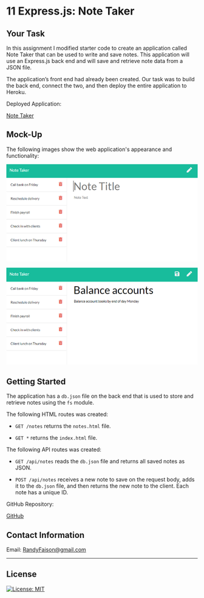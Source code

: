 # 11 Express.js: Note Taker

## Your Task

In this assignment I modified starter code to create an application called Note Taker that can be used to write and save notes. This application will use an Express.js back end and will save and retrieve note data from a JSON file.

The application’s front end had already been created. Our task was to build the back end, connect the two, and then deploy the entire application to Heroku.


Deployed Application:

<a href="https://randynotetaker.herokuapp.com" >Note Taker<a>


## Mock-Up

The following images show the web application's appearance and functionality: 

![Existing notes are listed in the left-hand column with empty fields on the right-hand side for the new note’s title and text.](./public/assets/11-express-homework-demo-01.png)

![Note titled “Balance accounts” reads, “Balance account books by end of day Monday,” with other notes listed on the left.](./public/assets/11-express-homework-demo-02.png)


## Getting Started

The application has a `db.json` file on the back end that is used to store and retrieve notes using the `fs` module.

The following HTML routes was created:

* `GET /notes` returns the `notes.html` file.

* `GET *` returns the `index.html` file.

The following API routes was created:

* `GET /api/notes` reads the `db.json` file and returns all saved notes as JSON.

* `POST /api/notes` receives a new note to save on the request body, adds it to the `db.json` file, and then returns the new note to the client. Each note has a unique ID.



GitHub Repository:

<a href="https://github.com/randyfasion/Note-Taker">GitHub<a>


## Contact Information
Email: RandyFaison@gmail.com


- - -
## License
 [![License: MIT](https://img.shields.io/badge/License-MIT-yellow.svg)](https://opensource.org/licenses/MIT)


